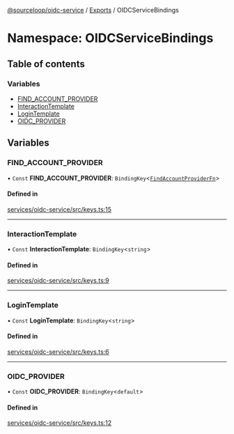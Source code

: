 [@sourceloop/oidc-service](../README.md) / [Exports](../modules.md) / OIDCServiceBindings

# Namespace: OIDCServiceBindings

## Table of contents

### Variables

- [FIND\_ACCOUNT\_PROVIDER](OIDCServiceBindings.md#find_account_provider)
- [InteractionTemplate](OIDCServiceBindings.md#interactiontemplate)
- [LoginTemplate](OIDCServiceBindings.md#logintemplate)
- [OIDC\_PROVIDER](OIDCServiceBindings.md#oidc_provider)

## Variables

### FIND\_ACCOUNT\_PROVIDER

• `Const` **FIND\_ACCOUNT\_PROVIDER**: `BindingKey`<[`FindAccountProviderFn`](../modules.md#findaccountproviderfn)\>

#### Defined in

[services/oidc-service/src/keys.ts:15](https://github.com/sourcefuse/loopback4-microservice-catalog/blob/68ec38a2a/services/oidc-service/src/keys.ts#L15)

___

### InteractionTemplate

• `Const` **InteractionTemplate**: `BindingKey`<`string`\>

#### Defined in

[services/oidc-service/src/keys.ts:9](https://github.com/sourcefuse/loopback4-microservice-catalog/blob/68ec38a2a/services/oidc-service/src/keys.ts#L9)

___

### LoginTemplate

• `Const` **LoginTemplate**: `BindingKey`<`string`\>

#### Defined in

[services/oidc-service/src/keys.ts:6](https://github.com/sourcefuse/loopback4-microservice-catalog/blob/68ec38a2a/services/oidc-service/src/keys.ts#L6)

___

### OIDC\_PROVIDER

• `Const` **OIDC\_PROVIDER**: `BindingKey`<`default`\>

#### Defined in

[services/oidc-service/src/keys.ts:12](https://github.com/sourcefuse/loopback4-microservice-catalog/blob/68ec38a2a/services/oidc-service/src/keys.ts#L12)
